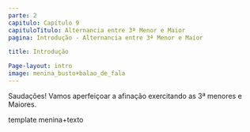 ```yaml
---
parte: 2
capitulo: Capítulo 9
capituloTitulo: Alternancia entre 3ª Menor e Maior
pagina: Introdução - Alternancia entre 3ª Menor e Maior

title: Introdução

Page-layout: intro
image: menina_busto+balao_de_fala
---
```


Saudações! Vamos aperfeiçoar a afinação exercitando as 3ª menores e Maiores.

template menina+texto
